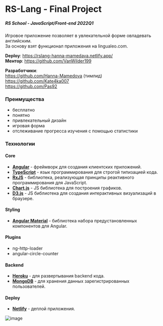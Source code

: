 # RS-Lang - Final Project
##### RS School - JavaScript/Front-end 2022Q1

Игровое приложение позволяет в увлекательной форме овладевать английским.  
За основу взят функционал приложения на lingualeo.com.

**Deploy**: https://rslang-hanna-mamedava.netlify.app/  
**Ментор**: https://github.com/VanWilder199

**Разработчики**:  
 https://github.com/Hanna-Mamedova (тимлид)  
 https://github.com/Kate4ka007  
 https://github.com/Pas92

### Преимущества
- бесплатно
- понятно
- привлекательный дизайн
- игровая форма
- отслеживание прогресса изучения с помощью статистики

### Технологии
#### Core
- **[Angular](https://angular.io/)** - фреймворк для создания клиентских приложений.  
- **[TypeScript](https://www.typescriptlang.org/)** - язык программирования для строгой типизацией кода.
- **[RxJS](https://rxjs.dev/)** - библиотека, реализующая принципы реактивного программирования для JavaScript.
- **[Chart.js](https://www.chartjs.org/)** - JS библиотека для построения графиков.  
- **[D3.js](https://d3js.org/)** - JS библиотека для создания интерактивных визуализаций в браузере.

#### Styling
- **[Angular Material](https://material.angular.io/)** - библиотека набора предустановленных компонентов для Angular.

#### Plugins
- ng-http-loader
- angular-circle-counter

#### Backend
- **[Heroku](https://www.heroku.com/)** - для развертывания backend кода.
- **[MongoDB](https://www.mongodb.com/)** - для хранения данных зарегистрированных пользователей.

#### Deploy
- **[Netlify](https://www.netlify.com/)** - деплой приложения.

![image](https://user-images.githubusercontent.com/75042307/190414206-06a287eb-a538-46b6-8e35-41e17ab135fd.png)
